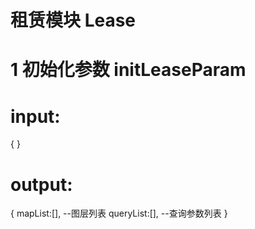 # 租赁模块 Lease

# 1 初始化参数 initLeaseParam
# input:
{
}
# output:
{
    mapList:[], --图层列表
    queryList:[], --查询参数列表
}
